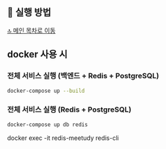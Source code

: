 ## 🚀 실행 방법

[🔝 메인 목차로 이동](../../README.md)

## docker 사용 시

### 전체 서비스 실행 (백엔드 + Redis + PostgreSQL)

```bash
docker-compose up --build
```

### 전체 서비스 실행 (Redis + PostgreSQL)

```bash
docker-compose up db redis
```

docker exec -it redis-meetudy redis-cli
